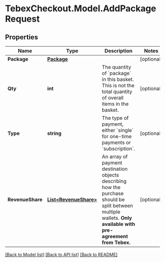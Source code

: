 # TebexCheckout.Model.AddPackageRequest

## Properties

Name | Type | Description | Notes
------------ | ------------- | ------------- | -------------
**Package** | [**Package**](Package.md) |  | [optional] 
**Qty** | **int** | The quantity of &#x60;package&#x60; in this basket. This is not the total quantity of overall items in the basket. | [optional] 
**Type** | **string** | The type of payment, either &#x60;single&#x60; for one-time payments or &#x60;subscription&#x60;. | [optional] 
**RevenueShare** | [**List&lt;RevenueShare&gt;**](RevenueShare.md) | An array of payment destination objects describing how the purchase should be split between multiple wallets. **Only available with pre-agreement from Tebex.** | [optional] 

[[Back to Model list]](../README.md#documentation-for-models) [[Back to API list]](../README.md#documentation-for-api-endpoints) [[Back to README]](../README.md)

